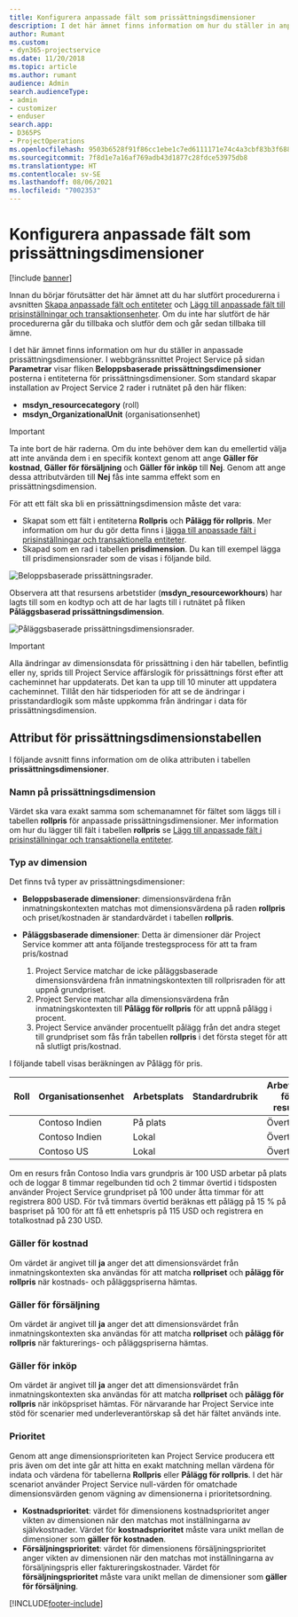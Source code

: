 ```yaml
---
title: Konfigurera anpassade fält som prissättningsdimensioner
description: I det här ämnet finns information om hur du ställer in anpassade prissättningsdimensioner.
author: Rumant
ms.custom:
- dyn365-projectservice
ms.date: 11/20/2018
ms.topic: article
ms.author: rumant
audience: Admin
search.audienceType:
- admin
- customizer
- enduser
search.app:
- D365PS
- ProjectOperations
ms.openlocfilehash: 9503b6528f91f86cc1ebe1c7ed6111171e74c4a3cbf83b3f68810c3ee5efdd28
ms.sourcegitcommit: 7f8d1e7a16af769adb43d1877c28fdce53975db8
ms.translationtype: HT
ms.contentlocale: sv-SE
ms.lasthandoff: 08/06/2021
ms.locfileid: "7002353"
---
```

# <a name="setting-up-custom-fields-as-pricing-dimensions"></a>Konfigurera anpassade fält som prissättningsdimensioner 

[!include [banner](../includes/psa-now-project-operations.md)]

Innan du börjar förutsätter det här ämnet att du har slutfört procedurerna i avsnitten [Skapa anpassade fält och entiteter](create-custom-fields-entities.md) och [Lägg till anpassade fält till prisinställningar och transaktionsenheter](field-references.md). Om du inte har slutfört de här procedurerna går du tillbaka och slutför dem och går sedan tillbaka till ämne. 

I det här ämnet finns information om hur du ställer in anpassade prissättningsdimensioner. I webbgränssnittet Project Service på sidan **Parametrar** visar fliken **Beloppsbaserade prissättningsdimensioner** posterna i entiteterna för prissättningsdimensioner. Som standard skapar installation av Project Service 2 rader i rutnätet på den här fliken:

- **msdyn_resourcecategory** (roll)
- **msdyn_OrganizationalUnit** (organisationsenhet)

> [!IMPORTANT]
> Ta inte bort de här raderna. Om du inte behöver dem kan du emellertid välja att inte använda dem i en specifik kontext genom att ange **Gäller för kostnad**, **Gäller för försäljning** och **Gäller för inköp** till **Nej**. Genom att ange dessa attributvärden till **Nej** fås inte samma effekt som en prissättningsdimension.

För att ett fält ska bli en prissättningsdimension måste det vara:

- Skapat som ett fält i entiteterna **Rollpris** och **Pålägg för rollpris**. Mer information om hur du gör detta finns i [lägga till anpassade fält i prisinställningar och transaktionella entiteter](field-references.md).
- Skapad som en rad i tabellen **prisdimension**. Du kan till exempel lägga till prisdimensionsrader som de visas i följande bild. 

![Beloppsbaserade prissättningsrader.](media/Amt-based-PD.png)

Observera att that resursens arbetstider (**msdyn_resourceworkhours**) har lagts till som en kodtyp och att de har lagts till i rutnätet på fliken **Påläggsbaserad prissättningsdimension**.

![Påläggsbaserade prissättningsdimensionsrader.](media/Markup-based-PD.png)

> [!IMPORTANT]
> Alla ändringar av dimensionsdata för prissättning i den här tabellen, befintlig eller ny, sprids till Project Service affärslogik för prissättnings först efter att cacheminnet har uppdaterats. Det kan ta upp till 10 minuter att uppdatera cacheminnet. Tillåt den här tidsperioden för att se de ändringar i prisstandardlogik som måste uppkomma från ändringar i data för prissättningsdimension.


## <a name="attributes-of-the-pricing-dimensions-table"></a>Attribut för prissättningsdimensionstabellen
I följande avsnitt finns information om de olika attributen i tabellen **prissättningsdimensioner**.

### <a name="pricing-dimension-name"></a>Namn på prissättningsdimension
Värdet ska vara exakt samma som schemanamnet för fältet som läggs till i tabellen **rollpris** för anpassade prissättningsdimensioner. Mer information om hur du lägger till fält i tabellen **rollpris** se [Lägg till anpassade fält i prisinställningar och transaktionella entiteter](field-references.md).

### <a name="type-of-dimension"></a>Typ av dimension
Det finns två typer av prissättningsdimensioner:
  
  - **Beloppsbaserade dimensioner**: dimensionsvärdena från inmatningskontexten matchas mot dimensionsvärdena på raden **rollpris** och priset/kostnaden är standardvärdet i tabellen **rollpris**.
  - **Påläggsbaserade dimensioner**: Detta är dimensioner där Project Service kommer att anta följande trestegsprocess för att ta fram pris/kostnad
 
    1. Project Service matchar de icke påläggsbaserade dimensionsvärdena från inmatningskontexten till rollprisraden för att uppnå grundpriset.
    2. Project Service matchar alla dimensionsvärdena från inmatningskontexten till **Pålägg för rollpris** för att uppnå pålägg i procent.
    3. Project Service använder procentuellt pålägg från det andra steget till grundpriset som fås från tabellen **rollpris** i det första steget för att nå slutligt pris/kostnad.
   
   I följande tabell visas beräkningen av Pålägg för pris.
  
| Roll        | Organisationsenhet    |Arbetsplats      |Standardrubrik      |Arbetstid för resurs      |  Pålägg|
| ------------|-------------|-------------------|--------------------|-------------------------|--------:|
|             | Contoso Indien|På plats            |                    |Övertid                 |15     |
|             | Contoso Indien|Lokal             |                    |Övertid                 |10     |
|             | Contoso US   |Lokal             |                    |Övertid                 |20     |


Om en resurs från Contoso India vars grundpris är 100 USD arbetar på plats och de loggar 8 timmar regelbunden tid och 2 timmar övertid i tidsposten använder Project Service grundpriset på 100 under åtta timmar för att registrera 800 USD. För två timmars övertid beräknas ett pålägg på 15 % på baspriset på 100 för att få ett enhetspris på 115 USD och registrera en totalkostnad på 230 USD.

### <a name="applicable-to-cost"></a>Gäller för kostnad 
Om värdet är angivet till **ja** anger det att dimensionsvärdet från inmatningskontexten ska användas för att matcha **rollpriset** och **pålägg för rollpris** när kostnads- och påläggspriserna hämtas.

### <a name="applicable-to-sales"></a>Gäller för försäljning
Om värdet är angivet till **ja** anger det att dimensionsvärdet från inmatningskontexten ska användas för att matcha **rollpriset** och **pålägg för rollpris** när fakturerings- och påläggspriserna hämtas.

### <a name="applicable-to-purchase"></a>Gäller för inköp
Om värdet är angivet till **ja** anger det att dimensionsvärdet från inmatningskontexten ska användas för att matcha **rollpriset** och **pålägg för rollpris** när inköpspriset hämtas. För närvarande har Project Service inte stöd för scenarier med underleverantörskap så det här fältet används inte. 

### <a name="priority"></a>Prioritet
Genom att ange dimensionsprioriteten kan Project Service producera ett pris även om det inte går att hitta en exakt matchning mellan värdena för indata och värdena för tabellerna **Rollpris** eller **Pålägg för rollpris**. I det här scenariot använder Project Service null-värden för omatchade dimensionsvärden genom vägning av dimensionerna i prioritetsordning.

- **Kostnadsprioritet**: värdet för dimensionens kostnadsprioritet anger vikten av dimensionen när den matchas mot inställningarna av självkostnader. Värdet för **kostnadsprioritet** måste vara unikt mellan de dimensioner som **gäller för kostnaden**.
- **Försäljningsprioritet**: värdet för dimensionens försäljningsprioritet anger vikten av dimensionen när den matchas mot inställningarna av försäljningspris eller faktureringskostnader. Värdet för **försäljningsprioritet** måste vara unikt mellan de dimensioner som **gäller för försäljning**.


[!INCLUDE[footer-include](../includes/footer-banner.md)]